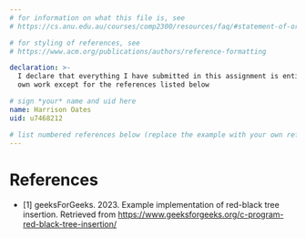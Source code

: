 ```yaml
---
# for information on what this file is, see
# https://cs.anu.edu.au/courses/comp2300/resources/faq/#statement-of-originality

# for styling of references, see
# https://www.acm.org/publications/authors/reference-formatting

declaration: >-
  I declare that everything I have submitted in this assignment is entirely my
  own work except for the references listed below

# sign *your* name and uid here
name: Harrison Oates
uid: u7468212

# list numbered references below (replace the example with your own references) 
---
```

# References
- [1] geeksForGeeks. 2023. Example implementation of red-black tree insertion. Retrieved from https://www.geeksforgeeks.org/c-program-red-black-tree-insertion/
